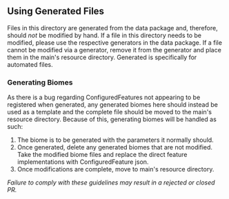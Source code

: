 ## Using Generated Files
Files in this directory are generated from the data package and, therefore, should _not_ be modified by hand.
If a file in this directory needs to be modified, please use the respective generators in the data package.
If a file cannot be modified via a generator, remove it from the generator and place them in the main's resource directory. Generated is specifically for automated files.

### Generating Biomes
As there is a bug regarding ConfiguredFeatures not appearing to be registered when generated, any generated biomes here should instead be used as a template and the complete file should be moved to the main's resource directory.
Because of this, generating biomes will be handled as such:
1. The biome is to be generated with the parameters it normally should.
2. Once generated, delete any generated biomes that are not modified. Take the modified biome files and replace the direct feature implementations with ConfiguredFeature json.
3. Once modifications are complete, move to main's resource directory.

*Failure to comply with these guidelines may result in a rejected or closed PR.*
